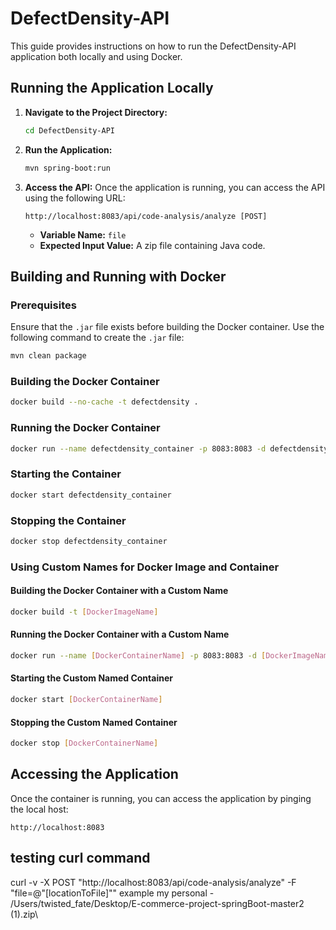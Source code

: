 # DefectDensity-API

This guide provides instructions on how to run the DefectDensity-API application both locally and using Docker.

## Running the Application Locally

1. **Navigate to the Project Directory:**
   ```bash
   cd DefectDensity-API
   ```

2. **Run the Application:**
   ```bash
   mvn spring-boot:run
   ```

3. **Access the API:**
   Once the application is running, you can access the API using the following URL:
   ```
   http://localhost:8083/api/code-analysis/analyze [POST]
   ```
   - **Variable Name:** `file`
   - **Expected Input Value:** A zip file containing Java code.

## Building and Running with Docker

### Prerequisites
Ensure that the `.jar` file exists before building the Docker container. Use the following command to create the `.jar` file:
```bash
mvn clean package
```

### Building the Docker Container
```bash
docker build --no-cache -t defectdensity .
```

### Running the Docker Container
```bash
docker run --name defectdensity_container -p 8083:8083 -d defectdensity
```

### Starting the Container
```bash
docker start defectdensity_container
```

### Stopping the Container
```bash
docker stop defectdensity_container
```

### Using Custom Names for Docker Image and Container

#### Building the Docker Container with a Custom Name
```bash
docker build -t [DockerImageName]
```

#### Running the Docker Container with a Custom Name
```bash
docker run --name [DockerContainerName] -p 8083:8083 -d [DockerImageName]
```

#### Starting the Custom Named Container
```bash
docker start [DockerContainerName]
```

#### Stopping the Custom Named Container
```bash
docker stop [DockerContainerName]
```

## Accessing the Application
Once the container is running, you can access the application by pinging the local host:
```
http://localhost:8083
```

## testing curl command 
curl -v -X POST "http://localhost:8083/api/code-analysis/analyze" -F "file=@\"[locationToFile]""
example my personal - /Users/twisted_fate/Desktop/E-commerce-project-springBoot-master2 (1).zip\

